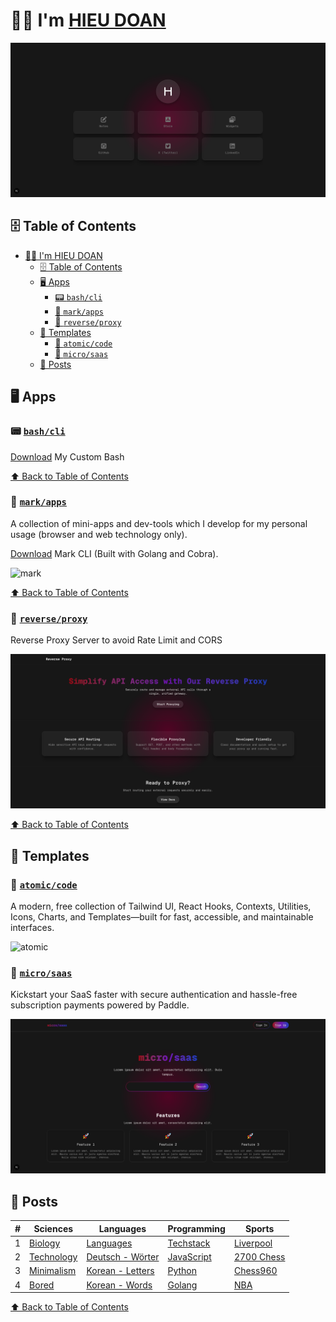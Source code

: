 # 👨‍💻 I'm [HIEU DOAN][hieudoanm]

![hieudoanm](https://raw.githubusercontent.com/hieudoanm/hieudoanm.github.io/refs/heads/master/images/cover.png)

## 🗄️ Table of Contents

- [👨‍💻 I'm HIEU DOAN](#-im-hieu-doan)
  - [🗄️ Table of Contents](#️-table-of-contents)
  - [🖥️ Apps](#️-apps)
    - [📟 `bash/cli`](#-bashcli)
    - [📱 `mark/apps`](#-markapps)
    - [🔀 `reverse/proxy`](#-reverseproxy)
  - [📕 Templates](#-templates)
    - [🎨 `atomic/code`](#-atomiccode)
    - [🎨 `micro/saas`](#-microsaas)
  - [📰 Posts](#-posts)

## 🖥️ Apps

### 📟 [`bash/cli`][app-bash]

[Download][app-bash] My Custom Bash

[⬆️ Back to Table of Contents](#️-table-of-contents)

### 📱 [`mark/apps`][app-mark]

A collection of mini-apps and dev-tools which I develop for my personal usage (browser and web technology only).

[Download](https://github.com/hieudoanm/mark/tree/master/packages/cli/cobra/bin) Mark CLI (Built with Golang and Cobra).

![mark](https://raw.githubusercontent.com/hieudoanm/mark/refs/heads/master/images/cover.png)

[⬆️ Back to Table of Contents](#️-table-of-contents)

### 🔀 [`reverse/proxy`][app-proxy]

Reverse Proxy Server to avoid Rate Limit and CORS

![reverse-proxy](https://raw.githubusercontent.com/hieudoanm/reverse-proxy/refs/heads/master/images/cover.png)

[⬆️ Back to Table of Contents](#️-table-of-contents)

## 📕 Templates

### 🎨 [`atomic/code`][app-atomic]

A modern, free collection of Tailwind UI, React Hooks, Contexts, Utilities, Icons, Charts, and Templates—built for fast, accessible, and maintainable interfaces.

![atomic](https://raw.githubusercontent.com/hieudoanm/atomic/refs/heads/master/images/cover.png)

### 🎨 [`micro/saas`][app-micro]

Kickstart your SaaS faster with secure authentication and hassle-free subscription payments powered by Paddle.

![micro-saas](https://raw.githubusercontent.com/hieudoanm/micro-saas/refs/heads/master/images/cover.png)

## 📰 Posts

| #   | Sciences                      | Languages                               | Programming                   | Sports                      |
| --- | ----------------------------- | --------------------------------------- | ----------------------------- | --------------------------- |
| 1   | [Biology][post-biology]       | [Languages][post-languages]             | [Techstack][post-techstack]   | [Liverpool][post-liverpool] |
| 2   | [Technology][post-technology] | [Deutsch - Wörter][post-deutsch-words]  | [JavaScript][post-javascript] | [2700 Chess][post-2700]     |
| 3   | [Minimalism][post-minimalism] | [Korean - Letters][post-korean-letters] | [Python][post-python]         | [Chess960][post-960]        |
| 4   | [Bored][post-bored]           | [Korean - Words][post-korean-words]     | [Golang][post-golang]         | [NBA][post-nba]             |

[⬆️ Back to Table of Contents](#️-table-of-contents)

[app-atomic]: https://hieudoanm.github.io/atomic/
[app-micro]: https://hieudoanm.github.io/micro-saas/
[app-bash]: https://github.com/hieudoanm/cli/tree/master/languages/bash/dist
[app-mark]: https://markzuck.vercel.app/
[app-proxy]: https://hieudoanm-reverse-proxy.vercel.app/
[hieudoanm]: https://hieudoanm.github.io
[post-2700]: https://hieudoanm.github.io/posts/sports/individual/chess/fide/2700/
[post-960]: https://hieudoanm.github.io/posts/sports/individual/chess/variants/
[post-biology]: https://hieudoanm.github.io/posts/education/steam/sciences/biology/
[post-bored]: https://hieudoanm.github.io/posts/personal/bored/
[post-golang]: https://hieudoanm.github.io/posts/education/steam/technology/programming/languages/low-level/golang/
[post-javascript]: https://hieudoanm.github.io/posts/education/steam/technology/programming/languages/front-end/javascript/
[post-languages]: https://hieudoanm.github.io/posts/education/social/languages/languages/
[post-deutsch-words]: https://hieudoanm.github.io/posts/education/social/languages/deutsch/w%C3%B6rter/
[post-korean-letters]: https://hieudoanm.github.io/posts/education/social/languages/korean/letters/
[post-korean-words]: https://hieudoanm.github.io/posts/education/social/languages/korean/words/
[post-liverpool]: https://hieudoanm.github.io/posts/sports/team/association-football/english/liverpool/
[post-minimalism]: https://hieudoanm.github.io/posts/materialism/minimalism/
[post-nba]: https://hieudoanm.github.io/posts/sports/team/basketball/nba/
[post-python]: https://hieudoanm.github.io/posts/education/steam/technology/programming/languages/data-science/python/
[post-technology]: https://hieudoanm.github.io/posts/materialism/technology/
[post-techstack]: https://hieudoanm.github.io/posts/education/steam/technology/programming/techstack/
